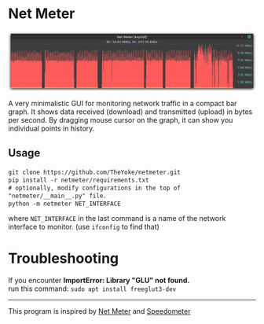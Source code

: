 # Net Meter

![screenshot](screenshot.png)

A very minimalistic GUI for monitoring network traffic in a compact bar graph.
It shows data received (download) and transmitted (upload) in bytes per second.
By dragging mouse cursor on the graph, it can show you individual points in history.

## Usage
```
git clone https://github.com/TheYoke/netmeter.git
pip install -r netmeter/requirements.txt
# optionally, modify configurations in the top of "netmeter/__main__.py" file.
python -m netmeter NET_INTERFACE
```
where `NET_INTERFACE` in the last command is a name of the network interface to monitor.
(use `ifconfig` to find that)

# Troubleshooting
If you encounter **ImportError: Library "GLU" not found.**  
run this command: `sudo apt install freeglut3-dev`

---

This program is inspired by [Net Meter](http://www.hootech.com/NetMeter/) and [Speedometer](https://excess.org/speedometer/)
